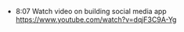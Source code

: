 <!-- Research and planning log -->
* 8:07 Watch video on building social media app https://www.youtube.com/watch?v=dqjF3C9A-Yg
